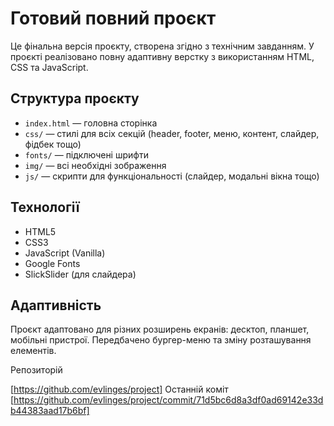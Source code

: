 # Готовий повний проєкт

Це фінальна версія проєкту, створена згідно з технічним завданням. У проєкті реалізовано повну адаптивну верстку з використанням HTML, CSS та JavaScript.

##  Структура проєкту

- `index.html` — головна сторінка
- `css/` — стилі для всіх секцій (header, footer, меню, контент, слайдер, фідбек тощо)
- `fonts/` — підключені шрифти
- `img/` — всі необхідні зображення
- `js/` — скрипти для функціональності (слайдер, модальні вікна тощо)

##  Технології

- HTML5
- CSS3
- JavaScript (Vanilla)
- Google Fonts
- SlickSlider (для слайдера)

##  Адаптивність

Проєкт адаптовано для різних розширень екранів: десктоп, планшет, мобільні пристрої. Передбачено бургер-меню та зміну розташування елементів.



Репозиторій

[https://github.com/evlinges/project]
Останній коміт
[https://github.com/evlinges/project/commit/71d5bc6d8a3df0ad69142e33db44383aad17b6bf]
